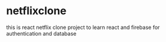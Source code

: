 # netflixclone
this is react netflix clone project to learn react and firebase for authentication and database

